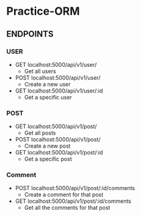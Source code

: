 # Practice-ORM

## ENDPOINTS

### USER

- GET localhost:5000/api/v1/user/
  - Get all users
- POST localhost:5000/api/v1/user/
  - Create a new user
- GET localhost:5000/api/v1/user/:id
  - Get a specific user

### POST

- GET localhost:5000/api/v1/post/
  - Get all posts
- POST localhost:5000/api/v1/post/
  - Create a new post
- GET localhost:5000/api/v1/post/:id
  - Get a specific post

### Comment

- POST localhost:5000/api/v1/post/:id/comments
  - Create a comment for that post
- GET localhost:5000/api/v1/post/:id/comments
  - Get all the comments for that post
